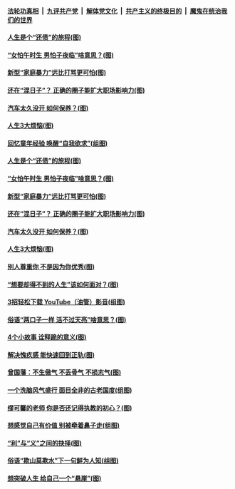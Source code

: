 

####  [法轮功真相](../../../../basic/blob/master/README.md?t=06210731) &nbsp;|&nbsp; [九评共产党](../../../../9ping.md/blob/master/README.md?t=06210731) &nbsp;|&nbsp; [解体党文化](../../../../jtdwh.md/blob/master/README.md?t=06210731)  &nbsp;|&nbsp; [共产主义的终极目的](../../../../gczydzjmd.md/blob/master/README.md?t=06210731) &nbsp;|&nbsp; [魔鬼在统治我们的世界](../../../../mgztzwmdsj.md/blob/master/README.md?t=06210731) 

#### [人生是个“还债”的旅程(图)](../pages/p8/936768.md?t=06210731) 

#### [“女怕午时生 男怕子夜临”啥意思？(图)](../pages/p8/937081.md?t=06210731) 

#### [新型“家庭暴力”远比打骂更可怕(图)](../pages/p8/936230.md?t=06210731) 

#### [还在“混日子”？ 正确的圈子能扩大职场影响力(图)](../pages/p8/937049.md?t=06210731) 

#### [汽车太久没开 如何保养？(图)](../pages/p8/937035.md?t=06210731) 

#### [人生3大烦恼(图)](../pages/p8/936959.md?t=06210731) 

#### [回忆童年经验 唤醒“自我欲求”(组图)](../pages/p8/937082.md?t=06210731) 

#### [人生是个“还债”的旅程(图)](../pages/p8/936768.md?t=06210731) 

#### [“女怕午时生 男怕子夜临”啥意思？(图)](../pages/p8/937081.md?t=06210731) 

#### [新型“家庭暴力”远比打骂更可怕(图)](../pages/p8/936230.md?t=06210731) 

#### [还在“混日子”？ 正确的圈子能扩大职场影响力(图)](../pages/p8/937049.md?t=06210731) 

#### [汽车太久没开 如何保养？(图)](../pages/p8/937035.md?t=06210731) 

#### [人生3大烦恼(图)](../pages/p8/936959.md?t=06210731) 

#### [别人尊重你 不是因为你优秀(图)](../pages/p8/936253.md?t=06210731) 

#### [“想要却得不到的人生”该如何面对？(图)](../pages/p8/936933.md?t=06210731) 

#### [3招轻松下载 YouTube（油管）影音(组图)](../pages/p8/936922.md?t=06210731) 

#### [俗语“两口子一样 活不过天亮”啥意思？(图)](../pages/p8/936917.md?t=06210731) 

#### [4个小故事 诠释跪的意义(图)](../pages/p8/936353.md?t=06210731) 

#### [解决愧疚感 能快速回到正轨(图)](../pages/p8/936834.md?t=06210731) 

#### [曾国藩：不生傲气 不丢骨气 不损志气(图)](../pages/p8/936248.md?t=06210731) 

#### [一个洗脑风气盛行 面目全非的古老国度(组图)](../pages/p8/936759.md?t=06210731) 

#### [缪可馨的老师 你是否还记得执教的初心？(图)](../pages/p8/936737.md?t=06210731) 

#### [想感觉自己有价值 别被牵着鼻子走(组图)](../pages/p8/936721.md?t=06210731) 

#### [“利”与“义”之间的抉择(图)](../pages/p8/936246.md?t=06210731) 

#### [俗语“欺山莫欺水”下一句鲜为人知(组图)](../pages/p8/936659.md?t=06210731) 

#### [想突破人生 给自己一个“悬崖”(图)](../pages/p8/936658.md?t=06210731) 

